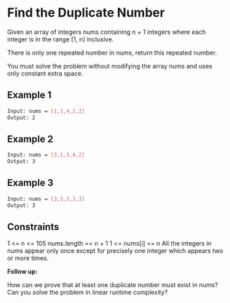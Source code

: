# Find the Duplicate Number

Given an array of integers nums containing n + 1 integers where each integer is in the range [1, n] inclusive.

There is only one repeated number in nums, return this repeated number.

You must solve the problem without modifying the array nums and uses only constant extra space.

## Example 1

```bash
Input: nums = [1,3,4,2,2]
Output: 2
```

## Example 2

```bash
Input: nums = [3,1,3,4,2]
Output: 3
```

## Example 3

```bash
Input: nums = [3,3,3,3,3]
Output: 3
```

## Constraints

1 <= n <= 105
nums.length == n + 1
1 <= nums[i] <= n
All the integers in nums appear only once except for precisely one integer which appears two or more times.

**Follow up:**

How can we prove that at least one duplicate number must exist in nums?
Can you solve the problem in linear runtime complexity?